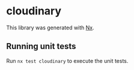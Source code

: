 # cloudinary

This library was generated with [Nx](https://nx.dev).

## Running unit tests

Run `nx test cloudinary` to execute the unit tests.
